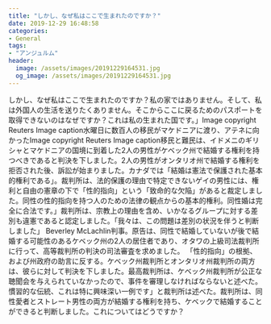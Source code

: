 ```yaml
---
title: "しかし、なぜ私はここで生まれたのですか？"
date: 2019-12-29 16:48:58
categories:
- General
tags:
- "アンジュルム"
header:
  image: /assets/images/20191229164531.jpg
  og_image: /assets/images/20191229164531.jpg
---
```


しかし、なぜ私はここで生まれたのですか？私の家ではありません。そして、私は外国人の生活を送りたくありません。そこからここに戻るためのパスポートを取得できないのはなぜですか？これは私の生まれた国です。」Image copyright Reuters Image caption水曜日に数百人の移民がマケドニアに渡り、アテネに向かったImage copyright Reuters Image caption移民と難民は、イドメニのギリシャとマケドニアの国境に到着した2人の男性がケベック州で結婚する権利を持つべきであると判決を下しました。2人の男性がオンタリオ州で結婚する権利を拒否された後、訴訟が始まりました。カナダでは「結婚は憲法で保護された基本的権利である」。裁判所は、法的保護の理由で特定できないゲイの男性には、権利と自由の憲章の下で「性的指向」という「致命的な欠陥」があると裁定しました。同性の性的指向を持つ人のための法律の観点からの基本的権利。同性婚は完全に合法です。」裁判所は、宗教上の理由を含め、いかなるグループに対する差別も違憲であると認定しました。「我々は、この問題は差別の状況を伴うと判断しました」 Beverley McLachlin判事。原告は、同性で結婚していないが後で結婚する可能性のあるケベック州の2人の居住者であり、オタワの上級司法裁判所に行って、高等裁判所の判決の司法審査を求めました。 「性的指向」の根拠、および州政府の助言に反する。ケベック州裁判所とオンタリオ州裁判所の両方は、彼らに対して判決を下しました。最高裁判所は、ケベック州裁判所が公正な聴聞会を与えられていなかったので、事件を審理しなければならないと述べた。慣習的な伝統、これは特に興味深い一例です」と裁判所は述べた。裁判所は、同性愛者とストレート男性の両方が結婚する権利を持ち、ケベックで結婚することができると判断しました。これについてはどうですか？
